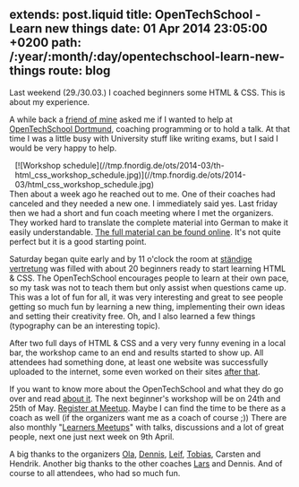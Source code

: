 extends: post.liquid
title: OpenTechSchool - Learn new things
date: 01 Apr 2014 23:05:00 +0200
path: /:year/:month/:day/opentechschool-learn-new-things
route: blog
---

Last weekend (29./30.03.) I coached beginners some HTML & CSS. This is about my experience.

A while back a [friend of mine][snnd] asked me if I wanted to help at [OpenTechSchool Dortmund][ots-do], coaching programming or to hold a talk.
At that time I was a little busy with University stuff like writing exams, but I said I would be very happy to help.

<span style="float:right;margin-left:10px;">
[![Workshop schedule](//tmp.fnordig.de/ots/2014-03/th-html_css_workshop_schedule.jpg)](//tmp.fnordig.de/ots/2014-03/html_css_workshop_schedule.jpg)
</span>

Then about a week ago he reached out to me. One of their coaches had canceled and they needed a new one. I immediately said yes.
Last friday then we had a short and fun coach meeting where I met the organizers. They worked hard to translate the complete material into German to make it easily understandable. [The full material can be found online][workshop]. It's not quite perfect but it is a good starting point.

Saturday began quite early and by 11 o'clock the room at [ständige vertretung][staendige] was filled with about 20 beginners ready to start learning HTML & CSS.
The OpenTechSchool encourages people to learn at their own pace, so my task was not to teach them but only assist when questions came up.
This was a lot of fun for all, it was very interesting and great to see people getting so much fun by learning a new thing, implementing their own ideas and setting their creativity free. Oh, and I also learned a few things (typography can be an interesting topic).


After two full days of HTML & CSS and a very very funny evening in a local bar, the workshop came to an end and results started to show up. All attendees had something done, at least one website was successfully uploaded to the internet, some even worked on their sites [after that][tweet-1].

If you want to know more about the OpenTechSchool and what they do go over and read [about it][ots-about].
The next beginner's workshop will be on 24th and 25th of May. [Register at Meetup][jsfab]. Maybe I can find the time to be there as a coach as well (if the organizers want me as a coach of course ;)) There are also monthly "[Learners Meetups][meetup]" with talks, discussions and a lot of great people, next one just next week on 9th April.

A big thanks to the organizers [Ola][], [Dennis][snnd], [Leif][], [Tobias][tobmaster], Carsten and Hendrik.
Another big thanks to the other coaches [Lars][lars] and Dennis. And of course to all attendees, who had so much fun.


[ots-do]: http://www.opentechschool.org/dortmund/
[snnd]: https://twitter.com/snnd
[workshop]: http://tobmaster.github.io/html-css-beginners/
[staendige]: http://www.staendigevertretungdortmund.de/
[jsfab]: http://www.meetup.com/opentechschool-dortmund/events/174124162/
[meetup]: http://www.meetup.com/opentechschool-dortmund/
[tweet-1]: https://twitter.com/Washandra/status/450710855412641793
[ots-about]: http://www.opentechschool.org/about.html
[ola]: https://twitter.com/misprintedtype
[tobmaster]: https://twitter.com/tobmaster
[lars]: https://twitter.com/grafgrau
[leif]: https://twitter.com/rthbrst
